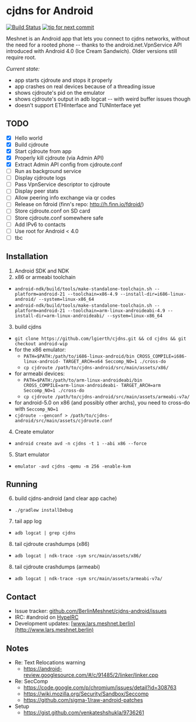 cjdns for Android
=================

[![Build Status](https://travis-ci.org/hyperboria/cjdns-android.svg)](https://travis-ci.org/hyperboria/cjdns-android) [![tip for next commit](https://tip4commit.com/projects/1049.svg)](https://tip4commit.com/github/BerlinMeshnet/cjdns-android)

Meshnet is an Android app that lets you connect to cjdns networks, without the need for a rooted phone -- thanks to the android.net.VpnService API introduced with Android 4.0 (Ice Cream Sandwich). Older versions still require root.

*Current state:*
- app starts cjdroute and stops it properly
- app crashes on real devices because of a threading issue
- shows cjdroute's pid on the emulator
- shows cjdroute's output in adb logcat -- with weird buffer issues though
- doesn't support ETHInterface and TUNInterface yet

TODO
----

- [x] Hello world
- [x] Build cjdroute
- [x] Start cjdroute from app
- [x] Properly kill cjdroute (via Admin API)
- [x] Extract Admin API config from cjdroute.conf
- [ ] Run as background service
- [ ] Display cjdroute logs
- [ ] Pass VpnService descriptor to cjdroute
- [ ] Display peer stats
- [ ] Allow peering info exchange via qr codes
- [ ] Release on fdroid (finn's repo: http://h.finn.io/fdroid/)
- [ ] Store cjdroute.conf on SD card
- [ ] Store cjdroute.conf somewhere safe
- [ ] Add IPv6 to contacts
- [ ] Use root for Android < 4.0
- [ ] tbc

Installation
------------

1. Android SDK and NDK
2. x86 or armeabi toolchain
  - `android-ndk/build/tools/make-standalone-toolchain.sh --platform=android-21 --toolchain=x86-4.9 --install-dir=i686-linux-android/ --system=linux-x86_64`
  - `android-ndk/build/tools/make-standalone-toolchain.sh --platform=android-21 --toolchain=arm-linux-androideabi-4.9 --install-dir=arm-linux-androideabi/ --system=linux-x86_64`
3. build cjdns
  - `git clone https://github.com/lgierth/cjdns.git && cd cjdns && git checkout android-wip`
  - for the x86 emulator:
    - `PATH=$PATH:/path/to/i686-linux-android/bin CROSS_COMPILE=i686-linux-android- TARGET_ARCH=x64 Seccomp_NO=1 ./cross-do`
    - `cp cjdroute /path/to/cjdns-android/src/main/assets/x86/`
  - for armeabi devices:
    - `PATH=$PATH:/path/to/arm-linux-androideabi/bin CROSS_COMPILE=arm-linux-androideabi- TARGET_ARCH=arm Seccomp_NO=1 ./cross-do`
    - `cp cjdroute /path/to/cjdns-android/src/main/assets/armeabi-v7a/`
  - for android-5.0 on x86 (and possibly other archs), you need to cross-do with `Seccomp_NO=1`
  - `cjdroute --genconf > /path/to/cjdns-android/src/main/assets/cjdroute.conf`
4. Create emulator
  - `android create avd -n cjdns -t 1 --abi x86 --force`
5. Start emulator
  - `emulator -avd cjdns -qemu -m 256 -enable-kvm`

Running
-------

6. build cjdns-android (and clear app cache)
  - `./gradlew installDebug`
7. tail app log
  - `adb logcat | grep cjdns`
8. tail cjdroute crashdumps (x86)
  - `adb logcat | ndk-trace -sym src/main/assets/x86/`
8. tail cjdroute crashdumps (armeabi)
  - `adb logcat | ndk-trace -sym src/main/assets/armeabi-v7a/`

Contact
-------

- Issue tracker: [github.com/BerlinMeshnet/cjdns-android/issues](https://github.com/BerlinMeshnet/cjdns-android/issues)
- IRC: #android on [HypeIRC](https://wiki.projectmeshnet.org/HypeIRC)
- Development updates: [www.lars.meshnet.berlin](http://www.lars.meshnet.berlin)

Notes
-----

- Re: Text Relocations warning
  - https://android-review.googlesource.com/#/c/91485/2/linker/linker.cpp
- Re: SecComp
  - https://code.google.com/p/chromium/issues/detail?id=308763
  - https://wiki.mozilla.org/Security/Sandbox/Seccomp
  - https://github.com/sigma-1/raw-android-patches
- Setup
  - https://gist.github.com/venkateshshukla/9736261
